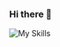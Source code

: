 ### Hi there 👋
![My Skills](https://skillicons.dev/icons?i=py,git,github,discord,bootstrap,arduino)


<!--
**TheGex777/TheGex777** is a ✨ _special_ ✨ repository because its `README.md` (this file) appears on your GitHub profile.

![My Skills](https://skillicons.dev/icons?i=py,git,github,discord,bootstrap,arduino)
-->
